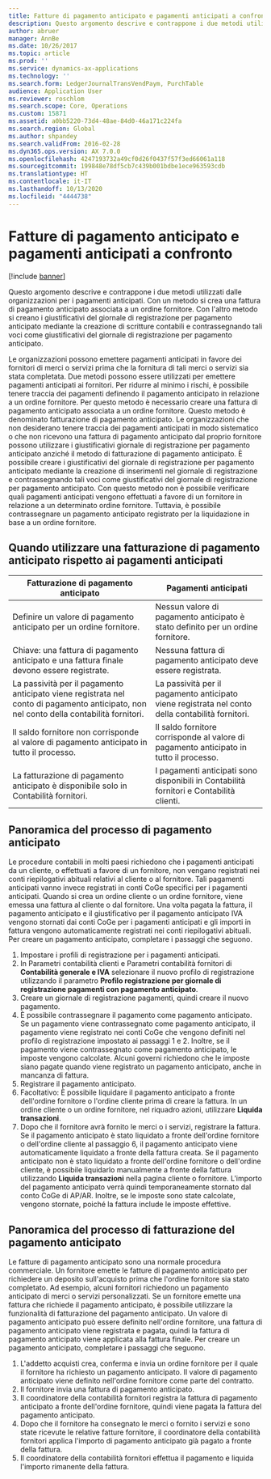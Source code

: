 ```yaml
---
title: Fatture di pagamento anticipato e pagamenti anticipati a confronto
description: Questo argomento descrive e contrappone i due metodi utilizzati dalle organizzazioni per i pagamenti anticipati. Con un metodo si crea una fattura di pagamento anticipato associata a un ordine fornitore. Con l'altro metodo si creano i giustificativi del giornale di registrazione per pagamento anticipato mediante la creazione di scritture contabili e contrassegnando tali voci come giustificativi del giornale di registrazione per pagamento anticipato.
author: abruer
manager: AnnBe
ms.date: 10/26/2017
ms.topic: article
ms.prod: ''
ms.service: dynamics-ax-applications
ms.technology: ''
ms.search.form: LedgerJournalTransVendPaym, PurchTable
audience: Application User
ms.reviewer: roschlom
ms.search.scope: Core, Operations
ms.custom: 15871
ms.assetid: a0bb5220-73d4-48ae-84d0-46a171c224fa
ms.search.region: Global
ms.author: shpandey
ms.search.validFrom: 2016-02-28
ms.dyn365.ops.version: AX 7.0.0
ms.openlocfilehash: 4247193732a49cf0d26f0437f57f3ed66061a118
ms.sourcegitcommit: 199848e78df5cb7c439b001bdbe1ece963593cdb
ms.translationtype: HT
ms.contentlocale: it-IT
ms.lasthandoff: 10/13/2020
ms.locfileid: "4444738"
---
```

# <a name="prepayment-invoices-vs-prepayments"></a>Fatture di pagamento anticipato e pagamenti anticipati a confronto

[!include [banner](../includes/banner.md)]

Questo argomento descrive e contrappone i due metodi utilizzati dalle organizzazioni per i pagamenti anticipati. Con un metodo si crea una fattura di pagamento anticipato associata a un ordine fornitore. Con l'altro metodo si creano i giustificativi del giornale di registrazione per pagamento anticipato mediante la creazione di scritture contabili e contrassegnando tali voci come giustificativi del giornale di registrazione per pagamento anticipato.

Le organizzazioni possono emettere pagamenti anticipati in favore dei fornitori di merci o servizi prima che la fornitura di tali merci o servizi sia stata completata. Due metodi possono essere utilizzati per emettere pagamenti anticipati ai fornitori. Per ridurre al minimo i rischi, è possibile tenere traccia dei pagamenti definendo il pagamento anticipato in relazione a un ordine fornitore. Per questo metodo è necessario creare una fattura di pagamento anticipato associata a un ordine fornitore. Questo metodo è denominato fatturazione di pagamento anticipato. Le organizzazioni che non desiderano tenere traccia dei pagamenti anticipati in modo sistematico o che non ricevono una fattura di pagamento anticipato dal proprio fornitore possono utilizzare i giustificativi giornale di registrazione per pagamento anticipato anziché il metodo di fatturazione di pagamento anticipato. È possibile creare i giustificativi del giornale di registrazione per pagamento anticipato mediante la creazione di inserimenti nel giornale di registrazione e contrassegnando tali voci come giustificativi del giornale di registrazione per pagamento anticipato. Con questo metodo non è possibile verificare quali pagamenti anticipati vengono effettuati a favore di un fornitore in relazione a un determinato ordine fornitore. Tuttavia, è possibile contrassegnare un pagamento anticipato registrato per la liquidazione in base a un ordine fornitore.

## <a name="when-to-use-prepayment-invoicing-vs-prepayments"></a>Quando utilizzare una fatturazione di pagamento anticipato rispetto ai pagamenti anticipati

| Fatturazione di pagamento anticipato                                                                | Pagamenti anticipati                                                              |
|-------------------------------------------------------------------------------------|--------------------------------------------------------------------------|
| Definire un valore di pagamento anticipato per un ordine fornitore.                                    | Nessun valore di pagamento anticipato è stato definito per un ordine fornitore.                    |
| Chiave: una fattura di pagamento anticipato e una fattura finale devono essere registrate.                       | Nessuna fattura di pagamento anticipato deve essere registrata.                                    |
| La passività per il pagamento anticipato viene registrata nel conto di pagamento anticipato, non nel conto della contabilità fornitori. | La passività per il pagamento anticipato viene registrata nel conto della contabilità fornitori.                  |
| Il saldo fornitore non corrisponde al valore di pagamento anticipato in tutto il processo.     | Il saldo fornitore corrisponde al valore di pagamento anticipato in tutto il processo. |
| La fatturazione di pagamento anticipato è disponibile solo in Contabilità fornitori.                         | I pagamenti anticipati sono disponibili in Contabilità fornitori e Contabilità clienti.    |

## <a name="overview-of-the-prepayment-process"></a>Panoramica del processo di pagamento anticipato
Le procedure contabili in molti paesi richiedono che i pagamenti anticipati da un cliente, o effettuati a favore di un fornitore, non vengano registrati nei conti riepilogativi abituali relativi al cliente o al fornitore. Tali pagamenti anticipati vanno invece registrati in conti CoGe specifici per i pagamenti anticipati. Quando si crea un ordine cliente o un ordine fornitore, viene emessa una fattura al cliente o dal fornitore. Una volta pagata la fattura, il pagamento anticipato e il giustificativo per il pagamento anticipato IVA vengono stornati dai conti CoGe per i pagamenti anticipati e gli importi in fattura vengono automaticamente registrati nei conti riepilogativi abituali. Per creare un pagamento anticipato, completare i passaggi che seguono.

1.  Impostare i profili di registrazione per i pagamenti anticipati.
2.  In Parametri contabilità clienti e Parametri contabilità fornitori di **Contabilità generale e IVA** selezionare il nuovo profilo di registrazione utilizzando il parametro **Profilo registrazione per giornale di registrazione pagamenti con pagamento anticipato**.
3.  Creare un giornale di registrazione pagamenti, quindi creare il nuovo pagamento.
4.  È possibile contrassegnare il pagamento come pagamento anticipato. Se un pagamento viene contrassegnato come pagamento anticipato, il pagamento viene registrato nei conti CoGe che vengono definiti nel profilo di registrazione impostato ai passaggi 1 e 2. Inoltre, se il pagamento viene contrassegnato come pagamento anticipato, le imposte vengono calcolate. Alcuni governi richiedono che le imposte siano pagate quando viene registrato un pagamento anticipato, anche in mancanza di fattura.
5.  Registrare il pagamento anticipato.
6.  Facoltativo: È possibile liquidare il pagamento anticipato a fronte dell'ordine fornitore o l'ordine cliente prima di creare la fattura. In un ordine cliente o un ordine fornitore, nel riquadro azioni, utilizzare **Liquida transazioni**.
7.  Dopo che il fornitore avrà fornito le merci o i servizi, registrare la fattura. Se il pagamento anticipato è stato liquidato a fronte dell'ordine fornitore o dell'ordine cliente al passaggio 6, il pagamento anticipato viene automaticamente liquidato a fronte della fattura creata. Se il pagamento anticipato non è stato liquidato a fronte dell'ordine fornitore o dell'ordine cliente, è possibile liquidarlo manualmente a fronte della fattura utilizzando **Liquida transazioni** nella pagina cliente o fornitore. L'importo del pagamento anticipato verrà quindi temporaneamente stornato dal conto CoGe di AP/AR. Inoltre, se le imposte sono state calcolate, vengono stornate, poiché la fattura include le imposte effettive.

## <a name="overview-of-the-prepayment-invoicing-process"></a>Panoramica del processo di fatturazione del pagamento anticipato
Le fatture di pagamento anticipato sono una normale procedura commerciale. Un fornitore emette le fatture di pagamento anticipato per richiedere un deposito sull'acquisto prima che l'ordine fornitore sia stato completato. Ad esempio, alcuni fornitori richiedono un pagamento anticipato di merci o servizi personalizzati. Se un fornitore emette una fattura che richiede il pagamento anticipato, è possibile utilizzare la funzionalità di fatturazione del pagamento anticipato. Un valore di pagamento anticipato può essere definito nell'ordine fornitore, una fattura di pagamento anticipato viene registrata e pagata, quindi la fattura di pagamento anticipato viene applicata alla fattura finale. Per creare un pagamento anticipato, completare i passaggi che seguono.

1.  L'addetto acquisti crea, conferma e invia un ordine fornitore per il quale il fornitore ha richiesto un pagamento anticipato. Il valore di pagamento anticipato viene definito nell'ordine fornitore come parte del contratto.
2.  Il fornitore invia una fattura di pagamento anticipato.
3.  Il coordinatore della contabilità fornitori registra la fattura di pagamento anticipato a fronte dell'ordine fornitore, quindi viene pagata la fattura del pagamento anticipato.
4.  Dopo che il fornitore ha consegnato le merci o fornito i servizi e sono state ricevute le relative fatture fornitore, il coordinatore della contabilità fornitori applica l'importo di pagamento anticipato già pagato a fronte della fattura.
5.  Il coordinatore della contabilità fornitori effettua il pagamento e liquida l'importo rimanente della fattura.




